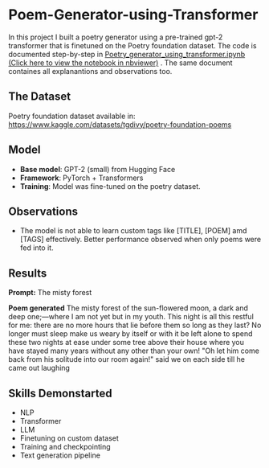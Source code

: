# Poem-Generator-using-Transformer
In this project I built a poetry generator using a pre-trained gpt-2 transformer that is finetuned on the Poetry foundation dataset.
The code is documented step-by-step in [Poetry_generator_using_transformer.ipynb](Poetry_generator_using_transformer.ipynb)
 [(Click here to view the notebook in nbviewer)](https://nbviewer.org/github/preethimaran/Poem-Generator-using-Transformer/blob/main/Poetry_generator_using_transformer.ipynb)
. The same document containes all explanantions and observations too.

## The Dataset
Poetry foundation dataset available in: https://www.kaggle.com/datasets/tgdivy/poetry-foundation-poems

## Model  
- **Base model**: GPT-2 (small) from Hugging Face  
- **Framework**: PyTorch + Transformers  
- **Training**: Model was fine-tuned on the poetry dataset.

## Observations
- The model is not able to learn custom tags like [TITLE], [POEM] amd [TAGS] effectively. Better performance observed when only poems were fed into it.

## Results
**Prompt:**
The misty forest

**Poem generated**
The misty forest of the sun-flowered moon, a dark and deep one;—where I am not yet but in my youth. This night is all this restful for me: there are no more hours that lie before them so long as they last? No longer must sleep make us weary by itself or with it be left alone to spend these two nights at ease under some tree above their house where you have stayed many years without any other than your own!
"Oh let him come back from his solitude into our room again!" said we on each side till he came out laughing

## Skills Demonstarted
- NLP
- Transformer
- LLM
- Finetuning on custom dataset
- Training and checkpointing
- Text generation pipeline
  

